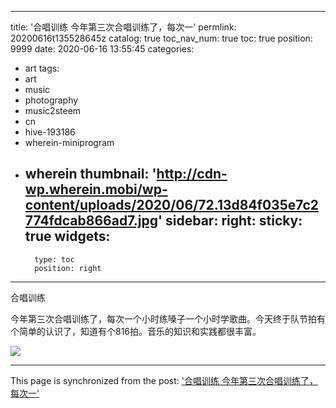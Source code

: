 
---
title: '合唱训练 今年第三次合唱训练了，每次一'
permlink: 20200616t135528645z
catalog: true
toc_nav_num: true
toc: true
position: 9999
date: 2020-06-16 13:55:45
categories:
- art
tags:
- art
- music
- photography
- music2steem
- cn
- hive-193186
- wherein-miniprogram
- wherein
thumbnail: 'http://cdn-wp.wherein.mobi/wp-content/uploads/2020/06/72.13d84f035e7c2774fdcab866ad7.jpg'
sidebar:
    right:
        sticky: true
widgets:
    -
        type: toc
        position: right
---


合唱训练

今年第三次合唱训练了，每次一个小时练嗓子一个小时学歌曲。今天终于队节拍有个简单的认识了，知道有个816拍。音乐的知识和实践都很丰富。

<img src="http://cdn-wp.wherein.mobi/wp-content/uploads/2020/06/72.13d84f035e7c2774fdcab866ad7.jpg" />

- - -

This page is synchronized from the post: ['合唱训练 今年第三次合唱训练了，每次一'](https://steemit.com/@m18207319997/20200616t135528645z)
